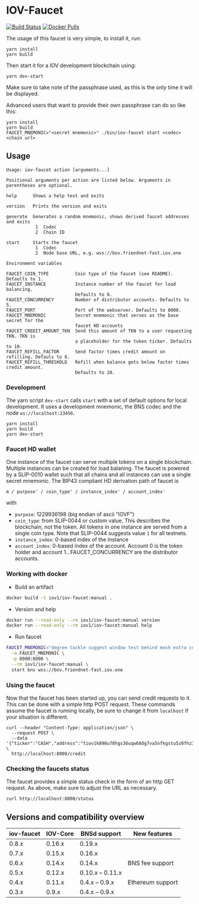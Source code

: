 # IOV-Faucet

[![Build Status](https://travis-ci.com/iov-one/iov-faucet.svg?branch=master)](https://travis-ci.com/iov-one/iov-faucet)
[![Docker Pulls](https://img.shields.io/docker/pulls/iov1/iov-faucet.svg)](https://hub.docker.com/r/iov1/iov-faucet/)

The usage of this faucet is very simple, to install it, run:

```
yarn install
yarn build
```

Then start it for a IOV development blockchain using:

```
yarn dev-start
```

Make sure to take note of the passphrase used, as this is the only time it will be displayed.

Advanced users that want to provide their own passphrase can do so like this:

```
yarn install
yarn build
FAUCET_MNEMONIC="<secret mnemonic>" ./bin/iov-faucet start <codec> <chain url>
```

## Usage

```
Usage: iov-faucet action [arguments...]

Positional arguments per action are listed below. Arguments in parentheses are optional.

help      Shows a help text and exits

version   Prints the version and exits

generate  Generates a random mnemonic, shows derived faucet addresses and exits
           1  Codec
           2  Chain ID

start     Starts the faucet
           1  Codec
           2  Node base URL, e.g. wss://bov.friendnet-fast.iov.one

Environment variables

FAUCET_COIN_TYPE          Coin type of the faucet (see README). Defaults to 1.
FAUCET_INSTANCE           Instance number of the faucet for load balancing.
                          Defaults to 0.
FAUCET_CONCURRENCY        Number of distributor accounts. Defaults to 5.
FAUCET_PORT               Port of the webserver. Defaults to 8000.
FAUCET_MNEMONIC           Secret mnemonic that serves as the base secret for the
                          faucet HD accounts
FAUCET_CREDIT_AMOUNT_TKN  Send this amount of TKN to a user requesting TKN. TKN is
                          a placeholder for the token ticker. Defaults to 10.
FAUCET_REFILL_FACTOR      Send factor times credit amount on refilling. Defauls to 8.
FAUCET_REFILL_THRESHOLD   Refill when balance gets below factor times credit amount.
                          Defaults to 20.
```

### Development

The yarn script `dev-start` calls `start` with
a set of default options for local development. It uses a development mnemonic,
the BNS codec and the node `ws://localhost:23456`.

```
yarn install
yarn build
yarn dev-start
```

### Faucet HD wallet

One instance of the faucet can serve multiple tokens on a single blockchain. Multiple
instances can be created for load balaning. The faucet is powered by a SLIP-0010 wallet
such that all chains and all instances can use a single secret mnemonic.
The BIP43 compliant HD derivation path of faucet is

```
m / purpose' / coin_type' / instance_index' / account_index'
```

with

* `purpose`: 1229936198 (big endian of ascii "IOVF")
* `coin_type`: from SLIP-0044 or custom value. This describes the blockchain, not
  the token. All tokens in one instance are served from a single coin type. Note that
  SLIP-0044 suggests value `1` for all testnets.
* `instance_index`: 0-based index of the instance
* `account_index`: 0-based index of the account. Account 0 is the token holder and
   account 1...FAUCET_CONCURRENCY are the distributor accounts.

### Working with docker

* Build an artifact

```bash
docker build -t iov1/iov-faucet:manual .
```

* Version and help

```bash
docker run --read-only --rm iov1/iov-faucet:manual version
docker run --read-only --rm iov1/iov-faucet:manual help
```

* Run faucet

```bash
FAUCET_MNEMONIC="degree tackle suggest window test behind mesh extra cover prepare oak script" docker run --read-only \
  -e FAUCET_MNEMONIC \
  -p 8000:8000 \
  --rm iov1/iov-faucet:manual \
  start bns wss://bov.friendnet-fast.iov.one
```

### Using the faucet

Now that the faucet has been started up, you can send credit requests to it. This can be done with a simple http POST request. These commands assume the faucet is running locally, be sure to change it from `localhost` if your situation is different.

```
curl --header "Content-Type: application/json" \
  --request POST \
  --data '{"ticker":"CASH","address":"tiov1k898u78hgs36uqw68dg7va5nfkgstu5z0fhz3f"}' \
  http://localhost:8000/credit
```

### Checking the faucets status

The faucet provides a simple status check in the form of an http GET request. As above, make sure to adjust the URL as necessary.

```
curl http://localhost:8000/status
```

## Versions and compatibility overview

| iov-faucet | IOV-Core | BNSd support    | New features     |
|------------|----------|-----------------|------------------|
| 0.8.x      | 0.16.x   | 0.19.x          |                  |
| 0.7.x      | 0.15.x   | 0.16.x          |                  |
| 0.6.x      | 0.14.x   | 0.14.x          | BNS fee support  |
| 0.5.x      | 0.12.x   | 0.10.x – 0.11.x |                  |
| 0.4.x      | 0.11.x   | 0.4.x – 0.9.x   | Ethereum support |
| 0.3.x      | 0.9.x    | 0.4.x – 0.9.x   |                  |
